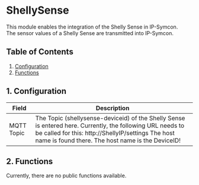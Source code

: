# ShellySense
   This module enables the integration of the Shelly Sense in IP-Symcon.\
   The sensor values of a Shelly Sense are transmitted into IP-Symcon.
     
   ## Table of Contents
   1. [Configuration](#1-configuration)
   2. [Functions](#2-functions)
   
   ## 1. Configuration
   
   Field        | Description
   ------------ | -------------
   MQTT Topic   | The Topic (shellysense-deviceid) of the Shelly Sense is entered here. Currently, the following URL needs to be called for this: http://ShellyIP/settings The host name is found there. The host name is the DeviceID!
   
   ## 2. Functions
   
   Currently, there are no public functions available.
